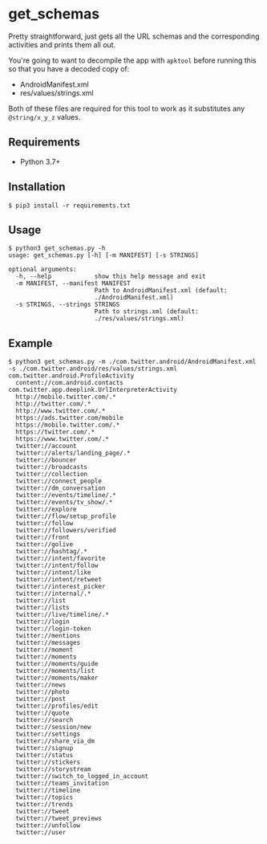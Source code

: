 # get_schemas

Pretty straightforward, just gets all the URL schemas and the corresponding activities and prints them all out.

You're going to want to decompile the app with `apktool` before running this so that you have a decoded copy of:

- AndroidManifest.xml
- res/values/strings.xml

Both of these files are required for this tool to work as it substitutes any `@string/x_y_z` values.

## Requirements
- Python 3.7+

## Installation

```
$ pip3 install -r requirements.txt
```

## Usage

```
$ python3 get_schemas.py -h
usage: get_schemas.py [-h] [-m MANIFEST] [-s STRINGS]

optional arguments:
  -h, --help            show this help message and exit
  -m MANIFEST, --manifest MANIFEST
                        Path to AndroidManifest.xml (default:
                        ./AndroidManifest.xml)
  -s STRINGS, --strings STRINGS
                        Path to strings.xml (default:
                        ./res/values/strings.xml)
```

## Example

```
$ python3 get_schemas.py -m ./com.twitter.android/AndroidManifest.xml -s ./com.twitter.android/res/values/strings.xml
com.twitter.android.ProfileActivity
  content://com.android.contacts
com.twitter.app.deeplink.UrlInterpreterActivity
  http://mobile.twitter.com/.*
  http://twitter.com/.*
  http://www.twitter.com/.*
  https://ads.twitter.com/mobile
  https://mobile.twitter.com/.*
  https://twitter.com/.*
  https://www.twitter.com/.*
  twitter://account
  twitter://alerts/landing_page/.*
  twitter://bouncer
  twitter://broadcasts
  twitter://collection
  twitter://connect_people
  twitter://dm_conversation
  twitter://events/timeline/.*
  twitter://events/tv_show/.*
  twitter://explore
  twitter://flow/setup_profile
  twitter://follow
  twitter://followers/verified
  twitter://front
  twitter://golive
  twitter://hashtag/.*
  twitter://intent/favorite
  twitter://intent/follow
  twitter://intent/like
  twitter://intent/retweet
  twitter://interest_picker
  twitter://internal/.*
  twitter://list
  twitter://lists
  twitter://live/timeline/.*
  twitter://login
  twitter://login-token
  twitter://mentions
  twitter://messages
  twitter://moment
  twitter://moments
  twitter://moments/guide
  twitter://moments/list
  twitter://moments/maker
  twitter://news
  twitter://photo
  twitter://post
  twitter://profiles/edit
  twitter://quote
  twitter://search
  twitter://session/new
  twitter://settings
  twitter://share_via_dm
  twitter://signup
  twitter://status
  twitter://stickers
  twitter://storystream
  twitter://switch_to_logged_in_account
  twitter://teams_invitation
  twitter://timeline
  twitter://topics
  twitter://trends
  twitter://tweet
  twitter://tweet_previews
  twitter://unfollow
  twitter://user
```
